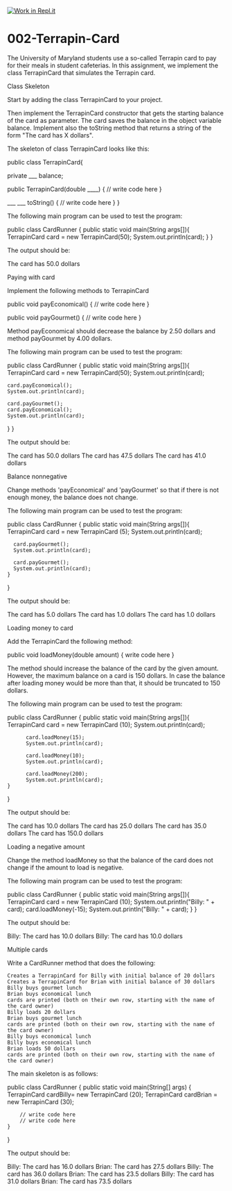 [![Work in Repl.it](https://classroom.github.com/assets/work-in-replit-14baed9a392b3a25080506f3b7b6d57f295ec2978f6f33ec97e36a161684cbe9.svg)](https://classroom.github.com/online_ide?assignment_repo_id=3400397&assignment_repo_type=AssignmentRepo)
# 002-Terrapin-Card

The University of Maryland students use a so-called Terrapin card to pay for their meals in student cafeterias. In this assignment, we implement the class TerrapinCard that simulates the Terrapin card.

Class Skeleton

Start by adding the class TerrapinCard to your project.

Then implement the TerrapinCard constructor that gets the starting balance of the card as parameter. The card saves the balance in the object variable balance. Implement also the toString method that returns a string of the form "The card has X dollars".

The skeleton of class TerrapinCard looks like this:

public class TerrapinCard{

  private ___ balance;

  public TerrapinCard(double ____) {
    // write code here
  }

  ___ ___ toString() {
    // write code here
  }
}

The following main program can be used to test the program:

public class CardRunner {
  public static void main(String args[]){
  TerrapinCard card = new TerrapinCard(50);
  System.out.println(card);
  } 
}

The output should be:

The card has 50.0 dollars

Paying with card

Implement the following methods to TerrapinCard

public void payEconomical() {
  // write code here
}

public void payGourmet() {
  // write code here
}

Method payEconomical should decrease the balance by 2.50 dollars and method payGourmet by 4.00 dollars.

The following main program can be used to test the program:

public class CardRunner {
    public static void main(String args[]){
    TerrapinCard card = new TerrapinCard(50);
    System.out.println(card);

    card.payEconomical();
    System.out.println(card);

    card.payGourmet();
    card.payEconomical();
    System.out.println(card);
  }
}

The output should be:

The card has 50.0 dollars
The card has 47.5 dollars
The card has 41.0 dollars

Balance nonnegative

Change methods 'payEconomical' and 'payGourmet' so that if there is not enough money, the balance does not change.

The following main program can be used to test the program:

public class CardRunner {
    public static void main(String args[]){
      TerrapinCard card = new TerrapinCard (5);
      System.out.println(card);

      card.payGourmet();
      System.out.println(card);

      card.payGourmet();
      System.out.println(card);
    }

}

The output should be:

The card has 5.0 dollars
The card has 1.0 dollars
The card has 1.0 dollars

Loading money to card

Add the TerrapinCard the following method:

public void loadMoney(double amount) {
  write code here
}

The method should increase the balance of the card by the given amount. However, the maximum balance on a card is 150 dollars. In case the balance after loading money would be more than that, it should be truncated to 150 dollars.

The following main program can be used to test the program:

public class CardRunner {
    public static void main(String args[]){
          TerrapinCard card = new TerrapinCard (10);
          System.out.println(card);

          card.loadMoney(15);
          System.out.println(card);

          card.loadMoney(10);
          System.out.println(card);

          card.loadMoney(200);
          System.out.println(card);
    }
}

The output should be:

The card has 10.0 dollars
The card has 25.0 dollars
The card has 35.0 dollars
The card has 150.0 dollars

Loading a negative amount

Change the method loadMoney so that the balance of the card does not change if the amount to load is negative.

The following main program can be used to test the program:

public class CardRunner {
    public static void main(String args[]){
      TerrapinCard card = new TerrapinCard (10);
      System.out.println("Billy: " + card);
      card.loadMoney(-15);
      System.out.println("Billy: " + card);
    }
}

The output should be:

Billy: The card has 10.0 dollars
Billy: The card has 10.0 dollars

Multiple cards

Write a CardRunner method that does the following:

    Creates a TerrapinCard for Billy with initial balance of 20 dollars
    Creates a TerrapinCard for Brian with initial balance of 30 dollars
    Billy buys gourmet lunch
    Brian buys economical lunch
    cards are printed (both on their own row, starting with the name of the card owner)
    Billy loads 20 dollars
    Brian buys gourmet lunch
    cards are printed (both on their own row, starting with the name of the card owner)
    Billy buys economical lunch
    Billy buys economical lunch
    Brian loads 50 dollars
    cards are printed (both on their own row, starting with the name of the card owner)


The main skeleton is as follows:

public class CardRunner {
    public static void main(String[] args) {
      TerrapinCard cardBilly= new TerrapinCard (20);
      TerrapinCard cardBrian = new TerrapinCard (30);

        // write code here
        // write code here
    }
}

The output should be:

Billy: The card has 16.0 dollars
Brian: The card has 27.5 dollars
Billy: The card has 36.0 dollars
Brian: The card has 23.5 dollars
Billy: The card has 31.0 dollars
Brian: The card has 73.5 dollars
